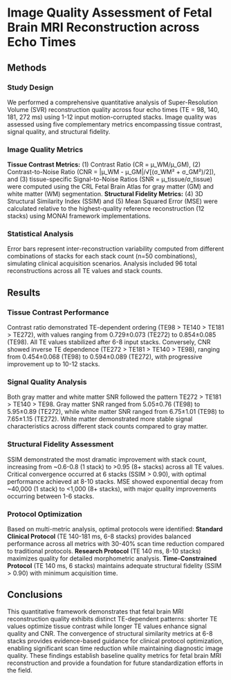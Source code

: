 # Image Quality Assessment of Fetal Brain MRI Reconstruction across Echo Times

## Methods

### Study Design
We performed a comprehensive quantitative analysis of Super-Resolution Volume (SVR) reconstruction quality across four echo times (TE = 98, 140, 181, 272 ms) using 1-12 input motion-corrupted stacks. Image quality was assessed using five complementary metrics encompassing tissue contrast, signal quality, and structural fidelity.

### Image Quality Metrics
**Tissue Contrast Metrics:** (1) Contrast Ratio (CR = μ_WM/μ_GM), (2) Contrast-to-Noise Ratio (CNR = |μ_WM - μ_GM|/√[(σ_WM² + σ_GM²)/2]), and (3) tissue-specific Signal-to-Noise Ratios (SNR = μ_tissue/σ_tissue) were computed using the CRL Fetal Brain Atlas for gray matter (GM) and white matter (WM) segmentation. **Structural Fidelity Metrics:** (4) 3D Structural Similarity Index (SSIM) and (5) Mean Squared Error (MSE) were calculated relative to the highest-quality reference reconstruction (12 stacks) using MONAI framework implementations.

### Statistical Analysis
Error bars represent inter-reconstruction variability computed from different combinations of stacks for each stack count (n=50 combinations), simulating clinical acquisition scenarios. Analysis included 96 total reconstructions across all TE values and stack counts.

## Results

### Tissue Contrast Performance
Contrast ratio demonstrated TE-dependent ordering (TE98 > TE140 > TE181 > TE272), with values ranging from 0.729±0.073 (TE272) to 0.854±0.085 (TE98). All TE values stabilized after 6-8 input stacks. Conversely, CNR showed inverse TE dependence (TE272 > TE181 > TE140 > TE98), ranging from 0.454±0.068 (TE98) to 0.594±0.089 (TE272), with progressive improvement up to 10-12 stacks.

### Signal Quality Analysis
Both gray matter and white matter SNR followed the pattern TE272 > TE181 > TE140 > TE98. Gray matter SNR ranged from 5.05±0.76 (TE98) to 5.95±0.89 (TE272), while white matter SNR ranged from 6.75±1.01 (TE98) to 7.65±1.15 (TE272). White matter demonstrated more stable signal characteristics across different stack counts compared to gray matter.

### Structural Fidelity Assessment
SSIM demonstrated the most dramatic improvement with stack count, increasing from ~0.6-0.8 (1 stack) to >0.95 (8+ stacks) across all TE values. Critical convergence occurred at 6 stacks (SSIM > 0.90), with optimal performance achieved at 8-10 stacks. MSE showed exponential decay from ~40,000 (1 stack) to <1,000 (8+ stacks), with major quality improvements occurring between 1-6 stacks.

### Protocol Optimization
Based on multi-metric analysis, optimal protocols were identified: **Standard Clinical Protocol** (TE 140-181 ms, 6-8 stacks) provides balanced performance across all metrics with 30-40% scan time reduction compared to traditional protocols. **Research Protocol** (TE 140 ms, 8-10 stacks) maximizes quality for detailed morphometric analysis. **Time-Constrained Protocol** (TE 140 ms, 6 stacks) maintains adequate structural fidelity (SSIM > 0.90) with minimum acquisition time.

## Conclusions

This quantitative framework demonstrates that fetal brain MRI reconstruction quality exhibits distinct TE-dependent patterns: shorter TE values optimize tissue contrast while longer TE values enhance signal quality and CNR. The convergence of structural similarity metrics at 6-8 stacks provides evidence-based guidance for clinical protocol optimization, enabling significant scan time reduction while maintaining diagnostic image quality. These findings establish baseline quality metrics for fetal brain MRI reconstruction and provide a foundation for future standardization efforts in the field.
